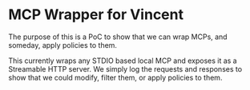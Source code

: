 # MCP Wrapper for Vincent

The purpose of this is a PoC to show that we can wrap MCPs, and someday, apply policies to them.

This currently wraps any STDIO based local MCP and exposes it as a Streamable HTTP server. We simply log the requests and responses to show that we could modify, filter them, or apply policies to them.
